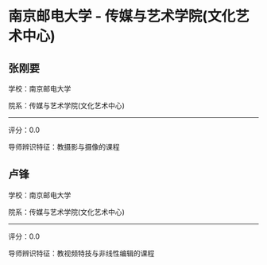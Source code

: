 # 南京邮电大学 - 传媒与艺术学院(文化艺术中心)

## 张刚要

学校：南京邮电大学

院系：传媒与艺术学院(文化艺术中心)

* * *

评分：0.0

导师辨识特征：教摄影与摄像的课程

## 卢锋

学校：南京邮电大学

院系：传媒与艺术学院(文化艺术中心)

* * *

评分：0.0

导师辨识特征：教视频特技与非线性编辑的课程